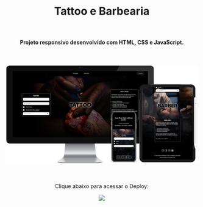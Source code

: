 <h1 align="center">
  Tattoo e Barbearia</h1>
<br>
<h4 align="center">Projeto responsivo desenvolvido com HTML, CSS e JavaScript.</h4>
<br>
<br>
<div align="center">
  <img width="800px" src="https://github.com/feliperyo/tattoo-barber/blob/main/assets/mockup.png?raw=true"/>
</div>
<br>
<div align="center">
  <br>
  <p>Clique abaixo para acessar o Deploy:</p>
<a href="https://feliperyo.github.io/tattoo-barber/" target="_blank"><img src="https://img.shields.io/website-up-down-green-red/http/cv.lbesson.qc.to.svg"></a>
</div>
